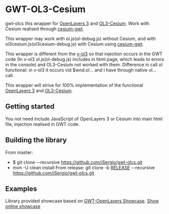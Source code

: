 GWT-OL3-Cesium
==============
gwt-olcs this wrapper for [OpenLayers 3](http://openlayers.org) and [OL3-Cesium](http://openlayers.org/ol3-cesium/). Work with Cesium realised through [cesium-gwt](https://github.com/richkadel/cesium-gwt).

This wrapper may work with ol.js(ol-debug.js) without Cesium, and with ol3cesium.js(ol3cesium-debug.js) with Cesium using [cesium-gwt](https://github.com/richkadel/cesium-gwt).

This wrapper is different from the [v-ol3](https://github.com/VOL3/v-ol3) so that injection occurs in the GWT code (In v-ol3 ol.js(ol-debug.js) includes in html page, which leads to errors in the console) and OL3-Cesium not worked with them. Difference in call ol functional: in v-ol3 it occurs vid $wnd.ol... and i have through native ol... call.

This wrapper will strive for 100% implementation of the functional [OpenLayers 3](http://openlayers.org) and [OL3-Cesium](http://openlayers.org/ol3-cesium/).

Getting started
---------------
You not need include JavaScript of OpenLayers 3 or Cesium into main html file, injection realised in GWT code.

Building the library
--------------------
From master:
 * $ git clone --recursive https://github.com/iSergio/gwt-olcs.git
 * mvn -U clean install
From release:
git clone -b [RELEASE](https://github.com/iSergio/gwt-olcs/releases) --recursive https://github.com/iSergio/gwt-olcs.git

Examples
--------
Library provided showcase based on [GWT-OpenLayers Showcase](http://www.gwt-openlayers.org).
[Show online showcase](http://sergeserver.noip.me/gwt-olcs-test/)
